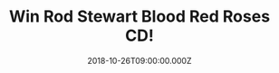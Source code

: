 ---
campaign-uuid: "c-97b8cc40-3b7e-428f-b57e-9155c43dc106"
type: "Competition"
category: "Music"
date: "2018-10-26T09:00:00.000Z"
end-date: "2018-11-26T23:59:00.000Z"
disable-form: false
is_promoted: false
has_entry_page: true
title: "Win Rod Stewart Blood Red Roses CD!"
competition-description: "<p>We have in our hands the deeply personal collection of\
  \ recently-written Stewart originals, with the added bonus of three superb new covers:\
  \ Blood Red Roses CD, a great bunch of songs presented, with a winning flourish,\
  \ in Stewart’s unmistakable style.</a> \n<p>Are you Rod’s biggest fan? Click below\
  \ for a chance to win!</p>\n"
hero-header: "Win Rod Stewart Blood Red Roses CD!"
terms-confirmation: "N/A"
banner-img: "https://assets.expresslyapp.com/asset-69261ce4-0539-4d75-bf92-8dbed147ba77.jpg"
logo-left-href: "http://club.expressly.io"
logo-left-image: "https://assets.expresslyapp.com/asset-77ee099a-31fe-4287-a95a-f093c28f2672.jpg"
logo-left-title: "ExpresslyClub"
bg-image-hero: "https://assets.expresslyapp.com/asset-21302a93-b5d3-4194-989d-9aac412a10a5.jpg"
bg-image-first: "https://assets.expresslyapp.com/asset-e86c9d97-6712-425f-8772-4d6300bd1156.jpg"
section1-content: "<p>We are more than familiar with Rod Stewart’s singing voice,\
  \ the wonderfully warm rasp that has sound-tracked our lives. He has, of course,\
  \ put his name to more than his share of stone-cold classics: Maggie May, The Killing\
  \ Of Georgie, You Wear It Well, I Was Only Joking…</p>\n<p>On Blood Red Roses, inspiration\
  \ has returned in full and the creative juices, and songs, have been flowing. The\
  \ new songs fearlessly address life’s thornier issues from first infatuation to\
  \ our final words to a friend, and all the agonies and ecstasies along the way.</p>\n\
  <p>Looking forward to hearing Rod’s songs? Enter the form below for a chance to\
  \ win Rod Stewart Blood Red Roses CD and enjoy his lovely warm rasp voice anywhere!</p>\n"
entry-title: "Win Rod Stewart Blood Red Roses CD!"
entry-content: "<p>Enter the draw to win Rod Stewart Blood Red Roses by completing\
  \ the form below before 23:59 on 26th of November 2018.</p>\n"
has-winner: false
prize-description: "Rod Stewart Blood Red Roses CD."
special-conditions: "Multiple entries are allowed up to one every day.\r\nThis competition\
  \ is also available on: https://aaa.nme.com/competitions/rod-stewart-blood-red-roses-giveaway"
country-restrictions:
- "GB"
---